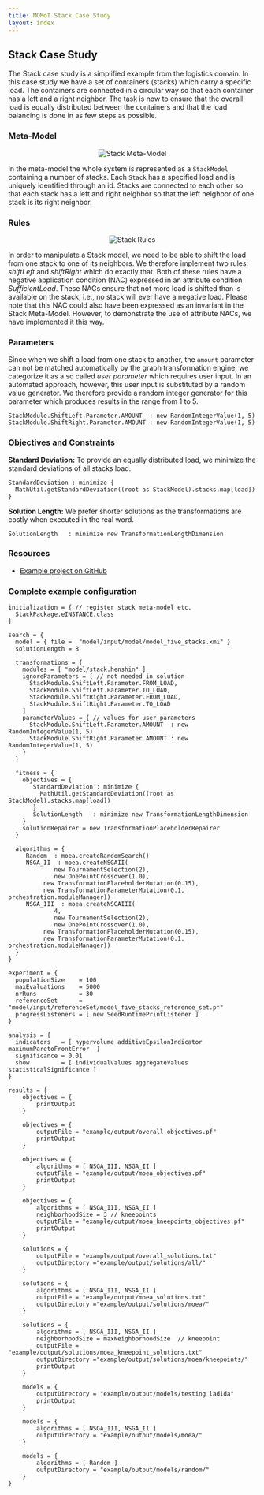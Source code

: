 ```yaml
---
title: MOMoT Stack Case Study
layout: index
---
```


## Stack Case Study
The Stack case study is a simplified example from the logistics domain.
In this case study we have a set of containers (stacks) which carry a specific load. 
The containers are connected in a circular way so that each container has a left and a right neighbor.
The task is now to ensure that the overall load is equally distributed between the containers and that the load balancing is done in as few steps as possible.

### Meta-Model
<div style="text-align:center">
<img src="http://martin-fleck.github.io/momot/images/casestudy/stack/stack_mm.svg" alt="Stack Meta-Model" />
</div>

In the meta-model the whole system is represented as a ```StackModel``` containing a number of stacks. 
Each ```Stack``` has a specified load and is uniquely identified through an id.
Stacks are connected to each other so that each stack has a left and right neighbor so that the left neighbor of one stack is its right neighbor. 

### Rules
<div style="text-align:center">
<img src="http://martin-fleck.github.io/momot/images/casestudy/stack/stack_rules.svg" alt="Stack Rules" />
</div>

In order to manipulate a Stack model, we need to be able to shift the load from one stack to one of its neighbors. 
We therefore implement two rules: *shiftLeft* and *shiftRight* which do exactly that.
Both of these rules have a negative application condition (NAC) expressed in an attribute condition *SufficientLoad*.
These NACs ensure that not more load is shifted than is available on the stack, i.e., no stack will ever have a negative load. 
Please note that this NAC could also have been expressed as an invariant in the Stack Meta-Model.
However, to demonstrate the use of attribute NACs, we have implemented it this way.

### Parameters
Since when we shift a load from one stack to another, the ``amount`` parameter can not be matched automatically by the graph transformation engine, we categorize it as a so called *user parameter* which requires user input. In an automated approach, however, this user input is substituted by a random value generator. We therefore provide a random integer generator for this parameter which produces results in the range from 1 to 5.

```
StackModule.ShiftLeft.Parameter.AMOUNT  : new RandomIntegerValue(1, 5)
StackModule.ShiftRight.Parameter.AMOUNT : new RandomIntegerValue(1, 5)
```

### Objectives and Constraints
**Standard Deviation:** To provide an equally distributed load, we minimize the standard deviations of all stacks load.

```
StandardDeviation : minimize { 
  MathUtil.getStandardDeviation((root as StackModel).stacks.map[load])
}
```

**Solution Length:** We prefer shorter solutions as the transformations are costly when executed in the real word.

```
SolutionLength   : minimize new TransformationLengthDimension
```

### Resources
* [Example project on GitHub](https://github.com/martin-fleck/momot/tree/master/projects/at.ac.tuwien.big.momot.examples.stack)

### Complete example configuration

```
initialization = { // register stack meta-model etc.
  StackPackage.eINSTANCE.class
}

search = {
  model = { file =  "model/input/model/model_five_stacks.xmi" }
  solutionLength = 8
  
  transformations = {
    modules = [ "model/stack.henshin" ] 
    ignoreParameters = [ // not needed in solution
      StackModule.ShiftLeft.Parameter.FROM_LOAD,
      StackModule.ShiftLeft.Parameter.TO_LOAD,
      StackModule.ShiftRight.Parameter.FROM_LOAD, 
      StackModule.ShiftRight.Parameter.TO_LOAD
    ]    
    parameterValues = { // values for user parameters
      StackModule.ShiftLeft.Parameter.AMOUNT  : new RandomIntegerValue(1, 5)
      StackModule.ShiftRight.Parameter.AMOUNT : new RandomIntegerValue(1, 5)
    }
  }
  
  fitness = {
    objectives = { 
       StandardDeviation : minimize { 
         MathUtil.getStandardDeviation((root as StackModel).stacks.map[load])
       }
       SolutionLength   : minimize new TransformationLengthDimension
    }
    solutionRepairer = new TransformationPlaceholderRepairer
  }
  
  algorithms = {
     Random  : moea.createRandomSearch()
     NSGA_II  : moea.createNSGAII(
             new TournamentSelection(2),
             new OnePointCrossover(1.0), 
          new TransformationPlaceholderMutation(0.15),
          new TransformationParameterMutation(0.1, orchestration.moduleManager))
     NSGA_III  : moea.createNSGAIII(
             4,
             new TournamentSelection(2),
             new OnePointCrossover(1.0), 
          new TransformationPlaceholderMutation(0.15),
          new TransformationParameterMutation(0.1, orchestration.moduleManager))
  }  
}

experiment = {
  populationSize    = 100
  maxEvaluations    = 5000
  nrRuns            = 30
  referenceSet      = "model/input/referenceSet/model_five_stacks_reference_set.pf"
  progressListeners = [ new SeedRuntimePrintListener ]
}
  
analysis = {
  indicators   = [ hypervolume additiveEpsilonIndicator maximumParetoFrontError  ]
  significance = 0.01
  show         = [ individualValues aggregateValues statisticalSignificance ]
}
  
results = {	
	objectives = {
		printOutput
	}
	
	objectives = {
		outputFile = "example/output/overall_objectives.pf"
		printOutput
	}
	
	objectives = {
		algorithms = [ NSGA_III, NSGA_II ]
		outputFile = "example/output/moea_objectives.pf"
		printOutput
	}
	
	objectives = {
		algorithms = [ NSGA_III, NSGA_II ]
		neighborhoodSize = 3 // kneepoints
		outputFile = "example/output/moea_kneepoints_objectives.pf"
		printOutput
	}
	
	solutions = {
		outputFile = "example/output/overall_solutions.txt"
		outputDirectory ="example/output/solutions/all/"
	}
	
	solutions = {
		algorithms = [ NSGA_III, NSGA_II ]
		outputFile = "example/output/moea_solutions.txt"
		outputDirectory ="example/output/solutions/moea/"
	}
	
	solutions = {
		algorithms = [ NSGA_III, NSGA_II ]
		neighborhoodSize = maxNeighborhoodSize  // kneepoint
		outputFile = "example/output/solutions/moea_kneepoint_solutions.txt"
		outputDirectory ="example/output/solutions/moea/kneepoints/"
		printOutput
	}
	
	models = {
		outputDirectory = "example/output/models/testing ladida"
		printOutput
	}
	
	models = {
		algorithms = [ NSGA_III, NSGA_II ]
		outputDirectory = "example/output/models/moea/"
	}
	
	models = {
		algorithms = [ Random ]
		outputDirectory = "example/output/models/random/"
	}
}	
```
